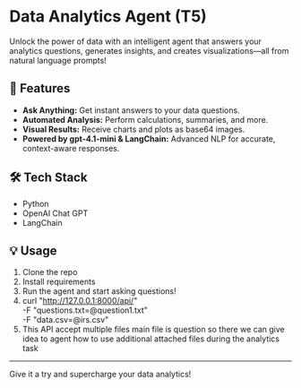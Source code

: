 # Data Analytics Agent (T5)

Unlock the power of data with an intelligent agent that answers your analytics questions, generates insights, and creates visualizations—all from natural language prompts!

## 🚀 Features

- **Ask Anything:** Get instant answers to your data questions.
- **Automated Analysis:** Perform calculations, summaries, and more.
- **Visual Results:** Receive charts and plots as base64 images.
- **Powered by gpt-4.1-mini & LangChain:** Advanced NLP for accurate, context-aware responses.

## 🛠️ Tech Stack

- Python
- OpenAI Chat GPT
- LangChain

## 💡 Usage

1. Clone the repo  
2. Install requirements  
3. Run the agent and start asking questions!
4. curl "http://127.0.0.1:8000/api/" \
     -F "questions.txt=@question1.txt" \
     -F "data.csv=@irs.csv"
5. This API accept multiple files main file is question so there we can give idea to agent how to use additional attached files during the analytics task
---

Give it a try and supercharge your data analytics!
